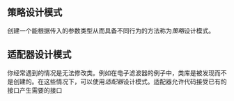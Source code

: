 ## 策略设计模式

创建一个能根据传入的参数类型从而具备不同行为的方法称为*策略*设计模式。

## 适配器设计模式

你经常遇到的情况是无法修改类。例如在电子滤波器的例子中，类库是被发现而不是创建的。在这些情况下，可以使用*适配器*设计模式。适配器允许代码接受已有的接口产生需要的接口